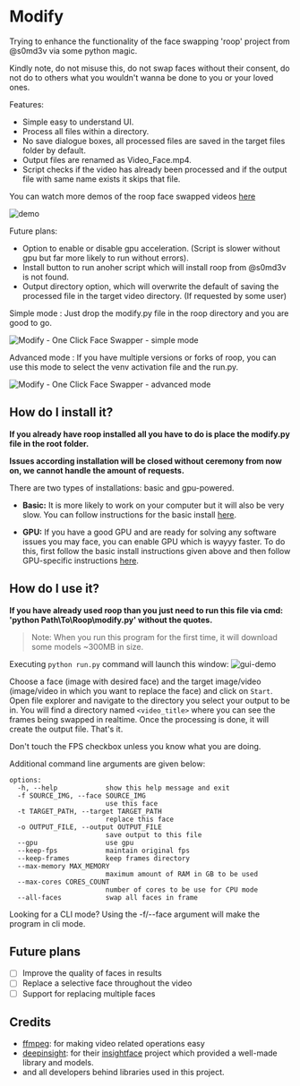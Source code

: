 # Modify
Trying to enhance the functionality of the face swapping 'roop' project from @s0md3v via some python magic.

Kindly note, do not misuse this, do not swap faces without their consent, do not do to others what you wouldn't wanna be done to you or your loved ones. 

Features:
- Simple easy to understand UI.
- Process all files within a directory.
- No save dialogue boxes, all processed files are saved in the target files folder by default.
- Output files are renamed as Video_Face.mp4.
- Script checks if the video has already been processed and if the output file with same name exists it skips that file.

You can watch more demos of the roop face swapped videos [here](https://drive.google.com/drive/folders/1KHv8n_rd3Lcr2v7jBq1yPSTWM554Gq8e)

![demo](https://github.com/Aditya-A-Sharma/Modify/assets/110774846/00165ec2-5fb0-4499-83d5-d7938cc4fa82)

Future plans:
- Option to enable or disable gpu acceleration. (Script is slower without gpu but far more likely to run without errors).
- Install button to run anoher script which will install roop from @s0md3v is not found.
- Output directory option, which will overwrite the default of saving the processed file in the target video directory. (If requested by some user)

Simple mode : Just drop the modify.py file in the roop directory and you are good to go.

![Modify - One Click Face Swapper - simple mode](https://github.com/Aditya-A-Sharma/Modify/assets/110774846/22a6013e-916e-4ade-98e2-2f26efc1f2e3)


Advanced mode : If you have multiple versions or forks of roop, you can use this mode to select the venv activation file and the run.py. 

![Modify - One Click Face Swapper - advanced mode](https://github.com/Aditya-A-Sharma/Modify/assets/110774846/23540a05-40c8-432d-9d9c-cd2f3d6f4fd7)


## How do I install it?

**If you already have roop installed all you have to do is place the modify.py file in the root folder.** 

**Issues according installation will be closed without ceremony from now on, we cannot handle the amount of requests.**

There are two types of installations: basic and gpu-powered.

- **Basic:** It is more likely to work on your computer but it will also be very slow. You can follow instructions for the basic install [here](https://github.com/s0md3v/roop/wiki/1.-Installation).

- **GPU:** If you have a good GPU and are ready for solving any software issues you may face, you can enable GPU which is wayyy faster. To do this, first follow the basic install instructions given above and then follow GPU-specific instructions [here](https://github.com/s0md3v/roop/wiki/2.-GPU-Acceleration).

## How do I use it?

**If you have already used roop than you just need to run this file via cmd: 'python Path\To\Roop\modify.py'  without the quotes.** 

> Note: When you run this program for the first time, it will download some models ~300MB in size.

Executing `python run.py` command will launch this window:
![gui-demo](gui-demo.png)

Choose a face (image with desired face) and the target image/video (image/video in which you want to replace the face) and click on `Start`. Open file explorer and navigate to the directory you select your output to be in. You will find a directory named `<video_title>` where you can see the frames being swapped in realtime. Once the processing is done, it will create the output file. That's it.

Don't touch the FPS checkbox unless you know what you are doing.

Additional command line arguments are given below:

```
options:
  -h, --help            show this help message and exit
  -f SOURCE_IMG, --face SOURCE_IMG
                        use this face
  -t TARGET_PATH, --target TARGET_PATH
                        replace this face
  -o OUTPUT_FILE, --output OUTPUT_FILE
                        save output to this file
  --gpu                 use gpu
  --keep-fps            maintain original fps
  --keep-frames         keep frames directory
  --max-memory MAX_MEMORY
                        maximum amount of RAM in GB to be used
  --max-cores CORES_COUNT
                        number of cores to be use for CPU mode
  --all-faces           swap all faces in frame
```

Looking for a CLI mode? Using the -f/--face argument will make the program in cli mode.

## Future plans
- [ ] Improve the quality of faces in results
- [ ] Replace a selective face throughout the video
- [ ] Support for replacing multiple faces

## Credits
- [ffmpeg](https://ffmpeg.org/): for making video related operations easy
- [deepinsight](https://github.com/deepinsight): for their [insightface](https://github.com/deepinsight/insightface) project which provided a well-made library and models.
- and all developers behind libraries used in this project.
